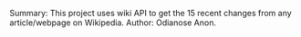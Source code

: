 Summary: This project uses wiki API to get the 15 recent changes from any article/webpage on Wikipedia. 
Author: Odianose Anon.
